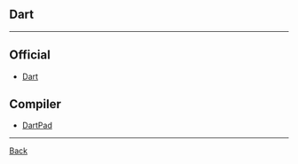 ## Dart

---

## Official

- [Dart](https://dart.dev/guides)

## Compiler

- [DartPad](https://dartpad.dev/)

---

[Back](./readme.md)
